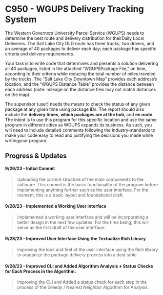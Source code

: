 # C950 - WGUPS Delivery Tracking System


The Western Governors University Parcel Service (WGUPS) needs to determine the best route and delivery distribution for theirDaily Local Deliveries. The Salt Lake City DLD route has three trucks, two drivers, and an average of 40 packages to deliver each day; each package has specific criteria and delivery requirements.

Your task is to write code that determines and presents a solution delivering all 40 packages, listed in the attached “WGUPSPackage File,” on time, according to their criteria while reducing the total number of miles traveled by the trucks. The “Salt Lake City Downtown Map” provides each address’s location, and the “WGUPS Distance Table” provides the distance between each address (note: mileage on the distance files may not match distances on the map)

The supervisor (user) needs the means to check the status of any given package at any given time using package IDs. The report should also include the **delivery times**, **which packages are at the hub**, and **en route**. The intent is to use this program for this specific location and use the same program in different cities as WGUPS expands its business. As such, you will need to include detailed comments following the industry-standards to make your code easy to read and justifying the decisions you made while writingyour program.

## Progress & Updates

#### 9/26/23 - Initial Commit
>Uploading the current structure of the main components to the software. This commit is the basic functionality of the program before implementing anything further such as the user interface. For the moment, this is a basic layout and foundational draft.

#### 9/28/23 - Implemented a Working User Interface
>Implemented a working user interface and will be incorporating a better design in the next few updates. For the time being, this will serve as the first draft of the user interface.

#### 9/28/23 - Improved User Interface Using the Textualize Rich Library
>Improving the look and feel of the user interface using the Rich library to oraganize the package delivery process into a data table.

#### 9/28/23 - Improved CLI and Added Algorithm Analysis + Status Checks for Each Process in the Algorithm.
>Improving the CLI and Added a status check for each step in the process of the Greedy / Nearest Neighbor Algorithm for Analysis.
